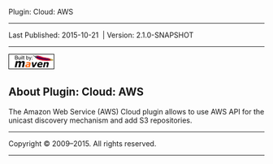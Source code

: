 Plugin: Cloud: AWS

------------------------------------------------------------------------

<span id="publishDate">Last Published: 2015-10-21</span>  | <span id="projectVersion">Version: 2.1.0-SNAPSHOT</span>

------------------------------------------------------------------------

[![Built by Maven](./images/logos/maven-feather.png)](http://maven.apache.org/ "Built by Maven")

About Plugin: Cloud: AWS
------------------------

The Amazon Web Service (AWS) Cloud plugin allows to use AWS API for the unicast discovery mechanism and add S3 repositories.

------------------------------------------------------------------------

Copyright © 2009–2015. All rights reserved.

------------------------------------------------------------------------


